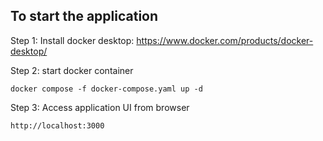## To start the application

Step 1: Install docker desktop:
    https://www.docker.com/products/docker-desktop/

Step 2: start docker container

    docker compose -f docker-compose.yaml up -d    

Step 3: Access application UI from browser

    http://localhost:3000
